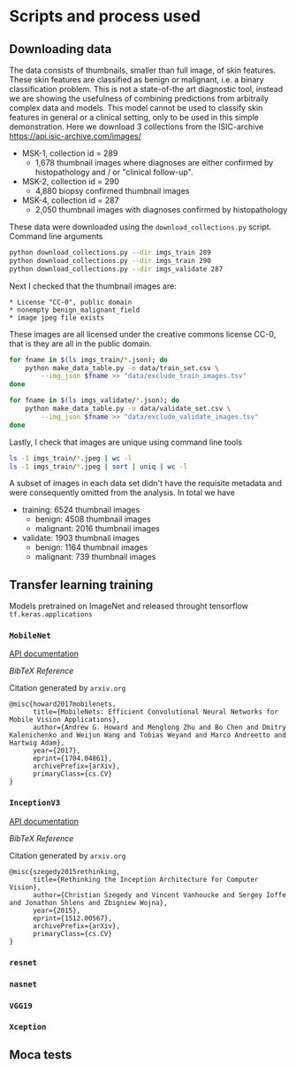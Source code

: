 # Scripts and process used


## Downloading data

The data consists of thumbnails, smaller than full image,
of skin features.  These skin features are classified as
benign or malignant, i.e. a binary classification problem.
This is not a state-of-the art diagnostic tool,
instead we are showing the usefulness of combining predictions
from arbitraily complex data and models.  This model cannot
be used to classify skin features in general or a 
clinical setting, only to be
used in this simple demonstration.
Here we download 3 collections from the ISIC-archive
https://api.isic-archive.com/images/

* MSK-1, collection id = 289
    - 1,678 thumbnail images where diagnoses are either
        confirmed by histopathology and / or "clinical follow-up".
* MSK-2, collection id = 290
    - 4,880 biopsy confirmed thumbnail images
* MSK-4, collection id = 287
    - 2,050 thumbnail images with diagnoses confirmed by histopathology

These data were downloaded using the `download_collections.py` script.
Command line arguments

```bash
python download_collections.py --dir imgs_train 289
python download_collections.py --dir imgs_train 290
python download_collections.py --dir imgs_validate 287
```

Next I checked that the thumbnail images are:

    * License "CC-0", public domain
    * nonempty benign_malignant_field
    * image jpeg file exists

These images are all licensed under the creative commons
license CC-0, that is they are all in the public domain.

```bash
for fname in $(ls imgs_train/*.json); do
    python make_data_table.py -o data/train_set.csv \
        --img_json $fname >> "data/exclude_train_images.tsv"
done

for fname in $(ls imgs_validate/*.json); do
    python make_data_table.py -o data/validate_set.csv \
        --img_json $fname >> "data/exclude_validate_images.tsv"
done
```

Lastly, I check that images are unique using command
line tools

```bash
ls -1 imgs_train/*.jpeg | wc -l
ls -1 imgs_train/*.jpeg | sort | uniq | wc -l
```

A subset of images in each data set didn't have the requisite
metadata and were consequently omitted from the analysis.  In total
we have

* training: 6524 thumbnail images
    - benign: 4508 thumbnail images
    - malignant: 2016 thumbnail images
* validate: 1903 thumbnail images
    - benign: 1164 thumbnail images
    - malignant: 739 thumbnail images


## Transfer learning training

Models pretrained on ImageNet and released throught
tensorflow `tf.keras.applications`

### `MobileNet`

[API documentation](https://www.tensorflow.org/api_docs/python/tf/keras/applications/mobilenet/MobileNet)


*BibTeX Reference*

Citation generated by `arxiv.org`

```
@misc{howard2017mobilenets,
      title={MobileNets: Efficient Convolutional Neural Networks for Mobile Vision Applications}, 
      author={Andrew G. Howard and Menglong Zhu and Bo Chen and Dmitry Kalenichenko and Weijun Wang and Tobias Weyand and Marco Andreetto and Hartwig Adam},
      year={2017},
      eprint={1704.04861},
      archivePrefix={arXiv},
      primaryClass={cs.CV}
}
```


### `InceptionV3`

[API documentation](https://www.tensorflow.org/api_docs/python/tf/keras/applications/inception_v3/InceptionV3)

*BibTeX Reference*

Citation generated by `arxiv.org`

```
@misc{szegedy2015rethinking,
      title={Rethinking the Inception Architecture for Computer Vision}, 
      author={Christian Szegedy and Vincent Vanhoucke and Sergey Ioffe and Jonathon Shlens and Zbigniew Wojna},
      year={2015},
      eprint={1512.00567},
      archivePrefix={arXiv},
      primaryClass={cs.CV}
}
```

### `resnet`

### `nasnet`

### `VGG19`

### `Xception`

## Moca tests

